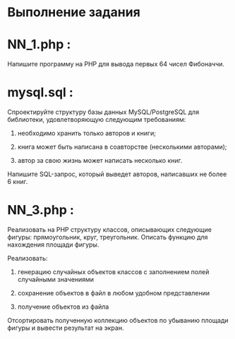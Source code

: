 # Выполнение задания 
# NN_1.php : 
Напишите программу на PHP для вывода первых 64 чисел Фибоначчи.

# mysql.sql : 
Спроектируйте структуру базы данных MySQL/PostgreSQL для библиотеки, удовлетворяющую следующим требованиям:

1) необходимо хранить только авторов и книги;

2) книга может быть написана в соавторстве (несколькими авторами);

3) автор за свою жизнь может написать несколько книг.

Напишите SQL-запрос, который выведет авторов, написавших не более 6 книг.

# NN_3.php : 
Реализовать на PHP структуру классов, описывающих следующие фигуры: прямоугольник, круг, треугольник. Описать функцию для нахождения площади фигуры.

Реализовать:

1) генерацию случайных объектов классов с заполнением полей случайными значениями

2) сохранение объектов в файл в любом удобном представлении

3) получение объектов из файла

Отсортировать полученную коллекцию объектов по убыванию площади фигуры и вывести результат на экран.
